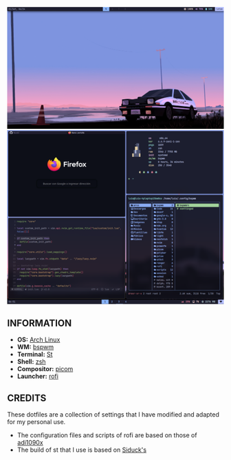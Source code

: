 <div align="center">
  <img src="assets/1.png">
  
  <img src="assets/2.png">
</div>

## INFORMATION
- **OS:** [Arch Linux](https://archlinux.org)
- **WM:** [bspwm](https://github.com/baskerville/bspwm)
- **Terminal:** [St](https://git.suckless.org/st/)
- **Shell:** [zsh](https://www.zsh.org/)
- **Compositor:** [picom](https://github.com/yshui/picom)
- **Launcher:** [rofi](https://github.com/davatorium/rofi)

## CREDITS

These dotfiles are a collection of settings that I have modified and adapted for my personal use.

- The configuration files and scripts of rofi are based on those of [adi1090x](https://github.com/adi1090x/rofi)
- The build of st that I use is based on [Siduck's](https://github.com/siduck/st)
